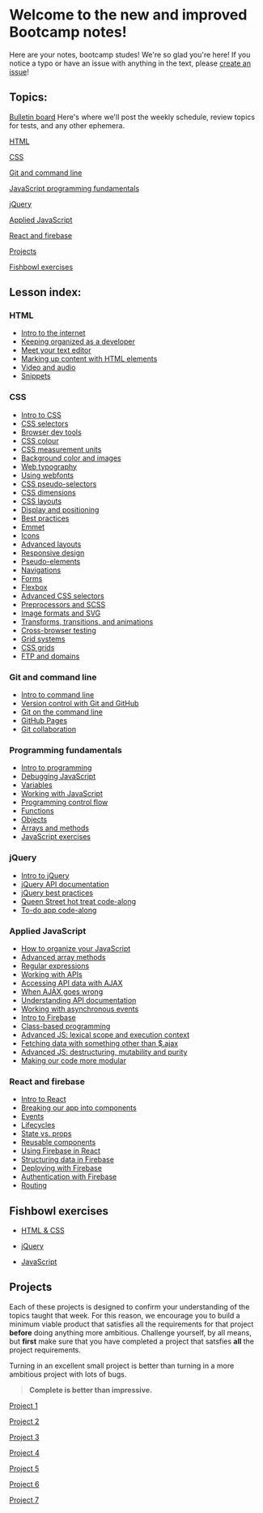 # Welcome to the new and improved Bootcamp notes!
Here are your notes, bootcamp studes! We're so glad you're here! If you notice a typo or have an issue with anything in the text, please [create an issue](https://github.com/HackerYou/bootcamp-notes/blob/master/how-to-edit-bootcamp-notes.md)!

## Topics:
[Bulletin board](https://github.com/HackerYou/bootcamp-notes/blob/master/bulletin-board.md)
Here's where we'll post the weekly schedule, review topics for tests, and any other ephemera.

[HTML](https://github.com/HackerYou/bootcamp-notes/#html)

[CSS](https://github.com/HackerYou/bootcamp-notes/#css)

[Git and command line](https://github.com/HackerYou/bootcamp-notes/#git-and-command-line)

[JavaScript programming fundamentals](https://github.com/HackerYou/bootcamp-notes/#programming-fundamentals)

[jQuery](https://github.com/HackerYou/bootcamp-notes/#jquery)

[Applied JavaScript](https://github.com/HackerYou/bootcamp-notes/#applied-javascript)

[React and firebase](https://github.com/HackerYou/bootcamp-notes/#react-and-firebase)

[Projects](https://github.com/HackerYou/bootcamp-notes/#projects)

[Fishbowl exercises](https://github.com/HackerYou/bootcamp-notes/#fishbowl-exercises)

## Lesson index:


<!-- ## How to submit a pull request

Create a branch in your command line `git `

Put the name of the lesson you're editing in the branch name, prepended by the word `fix`. Like this: `fix-03-css/3.12-advanced-layouts`.

Please use [the style guide](https://github.com/HackerYou/no-repeat-bootcamp-notes-2018/blob/master/style-guide.md) for the notes.

If you've never written in Markdown before, take a look at this [Markdown cheatsheet](https://github.com/adam-p/markdown-here/wiki/Markdown-Cheatsheet). -->


### HTML
* [Intro to the internet](https://github.com/HackerYou/bootcamp-notes/blob/master/html/intro-to-the-internet.md)
* [Keeping organized as a developer](https://github.com/HackerYou/bootcamp-notes/blob/master/html/keeping-organized-as-a-developer.md)  
* [Meet your text editor](https://github.com/HackerYou/bootcamp-notes/blob/master/html/meet-your-text-editor.md)
* [Marking up content with HTML elements](https://github.com/HackerYou/bootcamp-notes/blob/master/html/marking-up-content-with-html-elements.md)
* [Video and audio](https://github.com/HackerYou/bootcamp-notes/blob/master/html/video-and-audio.md)
* [Snippets](https://github.com/HackerYou/bootcamp-notes/blob/master/html/meet-your-text-editor.md#snippets)

### CSS
* [Intro to CSS](https://github.com/HackerYou/bootcamp-notes/blob/master/css/intro-to-css.md)
* [CSS selectors](https://github.com/HackerYou/bootcamp-notes/blob/master/css/css-selectors.md)
* [Browser dev tools](https://github.com/HackerYou/bootcamp-notes/blob/master/css/browser-dev-tools.md)
* [CSS colour](https://github.com/HackerYou/bootcamp-notes/blob/master/css/css-colour.md)
* [CSS measurement units](https://github.com/HackerYou/bootcamp-notes/blob/master/css/css-measurement-units.md) 
* [Background color and images](https://github.com/HackerYou/bootcamp-notes/blob/master/css/background-color-and-images.md)
* [Web typography](https://github.com/HackerYou/bootcamp-notes/blob/master/css/web-typography.md)
* [Using webfonts](https://github.com/HackerYou/bootcamp-notes/blob/master/css/using-webfonts.md)
* [CSS pseudo-selectors](https://github.com/HackerYou/bootcamp-notes/blob/master/css/css-pseudo-selectors.md)
* [CSS dimensions](https://github.com/HackerYou/bootcamp-notes/blob/master/css/css-dimensions.md)
* [CSS layouts](https://github.com/HackerYou/bootcamp-notes/blob/master/css/css-layouts.md)
* [Display and positioning](https://github.com/HackerYou/bootcamp-notes/blob/master/css/display-and-positioning.md)
* [Best practices](https://github.com/HackerYou/bootcamp-notes/blob/master/css/best-practices.md)
* [Emmet](https://github.com/HackerYou/bootcamp-notes/blob/master/css/emmet.md)
* [Icons](https://github.com/HackerYou/bootcamp-notes/blob/master/css/icons.md)
* [Advanced layouts](https://github.com/HackerYou/bootcamp-notes/blob/master/css/advanced-layouts.md)
* [Responsive design](https://github.com/HackerYou/bootcamp-notes/blob/master/css/responsive-design.md)
* [Pseudo-elements](https://github.com/HackerYou/bootcamp-notes/blob/master/css/pseudo-elements.md)
* [Navigations](https://github.com/HackerYou/bootcamp-notes/blob/master/css/navigations.md)
* [Forms](https://github.com/HackerYou/bootcamp-notes/blob/master/css/forms.md)
* [Flexbox](https://github.com/HackerYou/bootcamp-notes/blob/master/css/flexbox.md)
* [Advanced CSS selectors](https://github.com/HackerYou/bootcamp-notes/blob/master/css/advanced-css-selectors.md)
* [Preprocessors and SCSS](https://github.com/HackerYou/bootcamp-notes/blob/master/css/preprocessors-scss.md)
* [Image formats and SVG](https://github.com/HackerYou/bootcamp-notes/blob/master/css/image-formats-and-svg.md)
* [Transforms, transitions, and animations](https://github.com/HackerYou/bootcamp-notes/blob/master/css/transforms-transitions-and-animations.md)
* [Cross-browser testing](https://github.com/HackerYou/bootcamp-notes/blob/master/css/cross-browser-testing.md)
* [Grid systems](https://github.com/HackerYou/bootcamp-notes/blob/master/css/grid-systems.md)
* [CSS grids](https://github.com/HackerYou/bootcamp-notes/blob/master/css/css-grids.md)
* [FTP and domains](https://github.com/HackerYou/bootcamp-notes/blob/master/css/ftp-and-domains.md)

### Git and command line
* [Intro to command line](https://github.com/HackerYou/bootcamp-notes/blob/master/git-and-command-line/intro-to-command-line.md)
* [Version control with Git and GitHub](https://github.com/HackerYou/bootcamp-notes/blob/master/git-and-command-line/version-control-with-git-and-github%20.md)
* [Git on the command line](https://github.com/HackerYou/bootcamp-notes/blob/master/git-and-command-line/git-on-the-command-line.md)
* [GitHub Pages](https://github.com/HackerYou/bootcamp-notes/blob/master/git-and-command-line/github-pages.md)
* [Git collaboration](https://github.com/HackerYou/bootcamp-notes/blob/master/git-and-command-line/git-collaboration.md)

### Programming fundamentals
* [Intro to programming](https://github.com/HackerYou/bootcamp-notes/blob/master/programming-fundamentals/intro-to-programming.md)
* [Debugging JavaScript](https://github.com/HackerYou/bootcamp-notes/blob/master/programming-fundamentals/debugging-javascript.md)
* [Variables](https://github.com/HackerYou/bootcamp-notes/blob/master/programming-fundamentals/variables.md)
* [Working with JavaScript](https://github.com/HackerYou/bootcamp-notes/blob/master/programming-fundamentals/working-with-javascript.md)
* [Programming control flow](https://github.com/HackerYou/bootcamp-notes/blob/master/programming-fundamentals/programming-control-flow.md)
* [Functions](https://github.com/HackerYou/bootcamp-notes/blob/master/programming-fundamentals/functions.md)
* [Objects](https://github.com/HackerYou/bootcamp-notes/blob/master/programming-fundamentals/objects.md)
* [Arrays and methods](https://github.com/HackerYou/bootcamp-notes/blob/master/programming-fundamentals/arrays-and-methods.md)
* [JavaScript exercises](https://github.com/HackerYou/bootcamp-notes/blob/master/programming-fundamentals/javascript-exercises.md)

### jQuery
* [Intro to jQuery](https://github.com/HackerYou/bootcamp-notes/blob/master/jquery/intro-to-jquery.md)
* [jQuery API documentation](https://github.com/HackerYou/bootcamp-notes/blob/master/jquery/jquery-api-documentation.md)
* [jQuery best practices](https://github.com/HackerYou/bootcamp-notes/blob/master/jquery/jquery-best-practices.md)
* [Queen Street hot treat code-along](https://github.com/HackerYou/bootcamp-notes/blob/master/jquery/queen-street-hot-treat-code-along.md)
* [To-do app code-along](https://github.com/HackerYou/bootcamp-notes/blob/master/jquery/to-do-app.md)

### Applied JavaScript
* [How to organize your JavaScript](https://github.com/HackerYou/bootcamp-notes/blob/master/applied-javascript/how-to-organize-your-javascript.md)
* [Advanced array methods](https://github.com/HackerYou/bootcamp-notes/blob/master/applied-javascript/advanced-array-methods.md)
* [Regular expressions](https://github.com/HackerYou/bootcamp-notes/blob/master/applied-javascript/regular-expressions.md)
* [Working with APIs](https://github.com/HackerYou/bootcamp-notes/blob/master/applied-javascript/working-with-apis.md)
* [Accessing API data with AJAX](https://github.com/HackerYou/bootcamp-notes/blob/master/applied-javascript/accessing-api-data-with-ajax.md)
* [When AJAX goes wrong](https://github.com/HackerYou/bootcamp-notes/blob/master/applied-javascript/when-ajax-goes-wrong.md)
* [Understanding API documentation](https://github.com/HackerYou/bootcamp-notes/blob/master/applied-javascript/understanding-api-documentation.md)
* [Working with asynchronous events](https://github.com/HackerYou/bootcamp-notes/blob/master/applied-javascript/working-with-asynchronous-events.md)
* [Intro to Firebase](https://github.com/HackerYou/bootcamp-notes/blob/master/applied-javascript/intro-to-firebase.md)
* [Class-based programming](https://github.com/HackerYou/bootcamp-notes/blob/master/applied-javascript/class-based-programming.md)
* [Advanced JS: lexical scope and execution context](https://github.com/HackerYou/bootcamp-notes/blob/master/applied-javascript/advanced-js-lexical-scope-and-execution-context.md)
* [Fetching data with something other than $.ajax](https://github.com/HackerYou/bootcamp-notes/blob/master/applied-javascript/fetching-data-with-something-other-than%24.ajax.md)
* [Advanced JS: destructuring, mutability and purity](https://github.com/HackerYou/bootcamp-notes/blob/master/applied-javascript/advanced-js-destructuring-mutability-and-purity.md)
* [Making our code more modular](https://github.com/HackerYou/bootcamp-notes/blob/master/applied-javascript/making-our-code-more-modular.md)

### React and firebase
* [Intro to React](https://github.com/HackerYou/bootcamp-notes/blob/master/react-and-firebase/intro-to-react.md)
* [Breaking our app into components](https://github.com/HackerYou/bootcamp-notes/blob/master/react-and-firebase/breaking-our-app-into-components.md)
* [Events](https://github.com/HackerYou/bootcamp-notes/blob/master/react-and-firebase/events.md)
* [Lifecycles](https://github.com/HackerYou/bootcamp-notes/blob/master/react-and-firebase/lifecycles.md)
* [State vs. props](https://github.com/HackerYou/bootcamp-notes/blob/master/react-and-firebase/state-vs.-props.md)
* [Reusable components](https://github.com/HackerYou/bootcamp-notes/blob/master/react-and-firebase/reusable-components.md)
* [Using Firebase in React](https://github.com/HackerYou/bootcamp-notes/blob/master/react-and-firebase/using-firebase-in-react.md)
* [Structuring data in Firebase](https://github.com/HackerYou/bootcamp-notes/blob/master/react-and-firebase/structuring-data-in-firebase.md)
* [Deploying with Firebase](https://github.com/HackerYou/bootcamp-notes/blob/master/react-and-firebase/deploying-with-firebase.md)
* [Authentication with Firebase](https://github.com/HackerYou/bootcamp-notes/blob/master/react-and-firebase/authentication-with-firebase.md)
* [Routing](https://github.com/HackerYou/bootcamp-notes/blob/master/react-and-firebase/routing.md)

## Fishbowl exercises
* [HTML & CSS](https://github.com/HackerYou/bootcamp-notes/blob/master/fishbowl-exercises/html-and-css-fishbowl-exercises.md)

* [jQuery](https://github.com/HackerYou/bootcamp-notes/blob/master/fishbowl-exercises/jquery-fishbowl-exercises.md)

* [JavaScript](https://github.com/HackerYou/bootcamp-notes/blob/master/fishbowl-exercises/javascript-fishbowl-exercises.md)

## Projects
Each of these projects is designed to confirm your understanding of the topics taught that week. For this reason, we encourage you to build a minimum viable product that satisfies all the requirements for that project **before** doing anything more ambitious. Challenge yourself, by all means, but **first** make sure that you have completed a project that satsfies **all** the project requirements. 

Turning in an excellent small project is better than turning in a more ambitious project with lots of bugs. 

>**Complete is better than impressive.**

[Project 1](https://github.com/HackerYou/bootcamp-notes/blob/master/projects/project-01.md)

[Project 2](https://github.com/HackerYou/bootcamp-notes/blob/master/projects/project-02.md)

[Project 3](https://github.com/HackerYou/bootcamp-notes/blob/master/projects/project-03.md)

[Project 4](https://github.com/HackerYou/bootcamp-notes/blob/master/projects/project-04.md)

[Project 5](https://github.com/HackerYou/bootcamp-notes/blob/master/projects/project-05.md)

[Project 6](https://github.com/HackerYou/bootcamp-notes/blob/master/projects/project-06.md)

[Project 7](https://github.com/HackerYou/bootcamp-notes/blob/master/projects/project-07.md)

